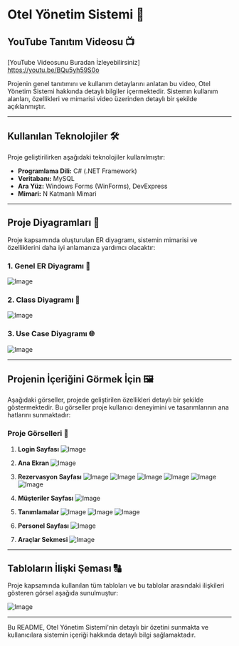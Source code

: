 # Otel Yönetim Sistemi 🏨

## YouTube Tanıtım Videosu 📺
[YouTube Videosunu Buradan İzleyebilirsiniz] https://youtu.be/BQu5yh59S0o

Projenin genel tanıtımını ve kullanım detaylarını anlatan bu video, Otel Yönetim Sistemi hakkında detaylı bilgiler içermektedir. Sistemın kullanım alanları, özellikleri ve mimarisi video üzerinden detaylı bir şekilde açıklanmıştır.

---

## Kullanılan Teknolojiler 🛠️
Proje geliştirilirken aşağıdaki teknolojiler kullanılmıştır:

- **Programlama Dili:** C# (.NET Framework) 
- **Veritabanı:** MySQL
- **Ara Yüz:** Windows Forms (WinForms), DevExpress
- **Mimari:** N Katmanlı Mimari

---

## Proje Diyagramları 🔄
Proje kapsamında oluşturulan ER diyagramı, sistemin mimarisi ve özelliklerini daha iyi anlamanıza yardımcı olacaktır:

### 1. Genel ER Diyagramı 🎨
![Image](https://github.com/user-attachments/assets/bd711350-bbcd-4305-bcd8-43b25bbaab47)

### 2. Class Diyagramı 🔄
![Image](https://github.com/user-attachments/assets/d7feb102-d920-4c8e-89a9-c4f527b66b2e)

### 3. Use Case Diyagramı 🌐
![Image](https://github.com/user-attachments/assets/684652ac-8ffe-4069-863b-ab3c229ad434)

---

## Projenin İçeriğini Görmek İçin 🖼️
Aşağıdaki görseller, projede geliştirilen özellikleri detaylı bir şekilde göstermektedir. Bu görseller proje kullanıcı deneyimini ve tasarımlarının ana hatlarını sunmaktadır:

### Proje Görselleri 📝

1. **Login Sayfası**
![Image](https://github.com/user-attachments/assets/22e1a3ef-6069-420d-acfb-9e2092fe7245)

2. **Ana Ekran**
![Image](https://github.com/user-attachments/assets/727b1f79-0b82-4edf-a22f-3d34181d8848)

3. **Rezervasyon Sayfası**
![Image](https://github.com/user-attachments/assets/1f8ba81c-e7f3-43d9-b89a-3971077d555f)
![Image](https://github.com/user-attachments/assets/f9a9e63b-f27a-4e61-b250-fff12110c6b0)
![Image](https://github.com/user-attachments/assets/ee53d75b-a8a4-43a4-a7df-8e4f1e8b71f5)
![Image](https://github.com/user-attachments/assets/8bdc8f16-5fed-4cbe-8206-618900116fc0)
![Image](https://github.com/user-attachments/assets/cc30e02f-c3c7-47a5-b78f-e0556dc14492)
![Image](https://github.com/user-attachments/assets/c6be28e2-3bb4-4ba8-afb7-eb89319d5da4)

5. **Müşteriler Sayfası**
![Image](https://github.com/user-attachments/assets/6bf23382-32ab-4b48-822b-916e1260b9e9)

6. **Tanımlamalar**
![Image](https://github.com/user-attachments/assets/1b7e6c82-5ff9-466d-9c29-0ced9336f829)
![Image](https://github.com/user-attachments/assets/b4390631-ff5d-40d0-a9b0-0d1e22c55b71)
![Image](https://github.com/user-attachments/assets/01f773c0-9b3d-408f-bdad-108fc7fde5e3)

7. **Personel Sayfası**
![Image](https://github.com/user-attachments/assets/b1aa79f7-f945-4e6b-b9b1-c938b78001a8)

8. **Araçlar Sekmesi**
![Image](https://github.com/user-attachments/assets/2390a4ce-9b07-4267-8388-62300a0d0147)

---

## Tabloların İlişki Şeması 🔠
Proje kapsamında kullanılan tüm tabloları ve bu tablolar arasındaki ilişkileri gösteren görsel aşağıda sunulmuştur:

![Image](https://github.com/user-attachments/assets/8a2c972b-c6df-461b-bc5f-bc19e621551d)

---

Bu README, Otel Yönetim Sistemi'nin detaylı bir özetini sunmakta ve kullanıcılara sistemin içeriği hakkında detaylı bilgi sağlamaktadır.
